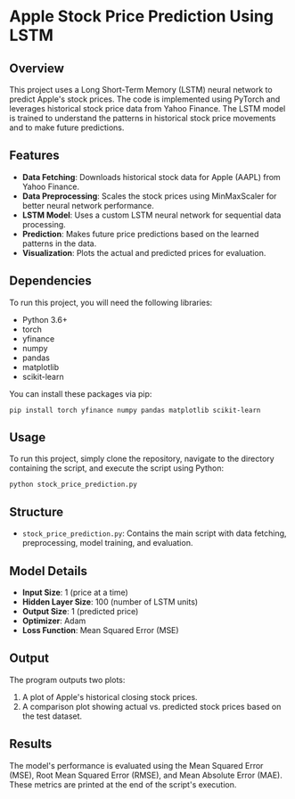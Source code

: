# Apple Stock Price Prediction Using LSTM

## Overview
This project uses a Long Short-Term Memory (LSTM) neural network to predict Apple's stock prices. The code is implemented using PyTorch and leverages historical stock price data from Yahoo Finance. The LSTM model is trained to understand the patterns in historical stock price movements and to make future predictions.

## Features
- **Data Fetching**: Downloads historical stock data for Apple (AAPL) from Yahoo Finance.
- **Data Preprocessing**: Scales the stock prices using MinMaxScaler for better neural network performance.
- **LSTM Model**: Uses a custom LSTM neural network for sequential data processing.
- **Prediction**: Makes future price predictions based on the learned patterns in the data.
- **Visualization**: Plots the actual and predicted prices for evaluation.

## Dependencies
To run this project, you will need the following libraries:
- Python 3.6+
- torch
- yfinance
- numpy
- pandas
- matplotlib
- scikit-learn

You can install these packages via pip:
```
pip install torch yfinance numpy pandas matplotlib scikit-learn
```

## Usage
To run this project, simply clone the repository, navigate to the directory containing the script, and execute the script using Python:
```
python stock_price_prediction.py
```

## Structure
- `stock_price_prediction.py`: Contains the main script with data fetching, preprocessing, model training, and evaluation.

## Model Details
- **Input Size**: 1 (price at a time)
- **Hidden Layer Size**: 100 (number of LSTM units)
- **Output Size**: 1 (predicted price)
- **Optimizer**: Adam
- **Loss Function**: Mean Squared Error (MSE)

## Output
The program outputs two plots:
1. A plot of Apple's historical closing stock prices.
2. A comparison plot showing actual vs. predicted stock prices based on the test dataset.

## Results
The model's performance is evaluated using the Mean Squared Error (MSE), Root Mean Squared Error (RMSE), and Mean Absolute Error (MAE). These metrics are printed at the end of the script's execution.
